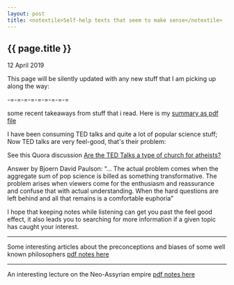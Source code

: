 ```yaml
---
layout: post
title: <notextile>Self-help texts that seem to make sense</notextile>
---
```


{{ page.title }}
----------------

<p class="publish_date">
12 April  2019
</p>

This page will be silently updated with any new stuff that I am picking up along the way:

-=-=-=-=-=-=-=-=-=


some recent takeaways from stuff that i read.
Here is my [summary as pdf file](https://github.com/MoserMichael/cstuff/files/3071781/attention.pdf)

I have been consuming TED talks and quite a lot of popular science stuff; Now TED talks are very feel-good, that's their problem:

See this Quora discussion [Are the TED Talks a type of church for atheists?](https://www.quora.com/Are-the-TED-Talks-a-type-of-church-for-atheists)

Answer by Bjoern David Paulson: 
“... The actual problem comes when the aggregate sum of pop science is billed as something transformative. The problem arises when viewers come for the enthusiasm and reassurance and confuse that with actual understanding. When the hard questions are left behind and all that remains is a comfortable euphoria”

I hope that keeping notes while listening can get you past the feel good effect, it also leads you to searching for more information if a given topic has caught your interest.

- - - - - - - -- 

Some interesting articles about the preconceptions and biases of some well known philosophers [pdf notes here](https://github.com/MoserMichael/cstuff/releases/download/updsoft/bad_philosophers.pdf)  


- - - - - - - -- 

An interesting lecture on the Neo-Assyrian empire [pdf notes here](https://github.com/MoserMichael/cstuff/releases/download/updsoft/neo-assyrian-empire.pdf)   

